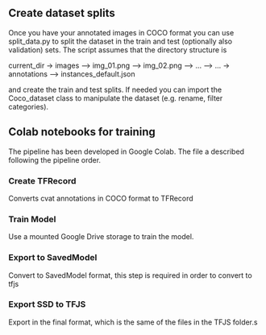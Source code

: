## Create dataset splits

Once you have your annotated images in COCO format you can use split_data.py to split the dataset in the train and test (optionally also validation) sets. The script assumes that the directory structure is

current_dir
-> images
--> img_01.png
--> img_02.png
--> ...
--> ...
-> annotations
--> instances_default.json

and create the train and test splits. If needed you can import the Coco_dataset class to manipulate the dataset (e.g. rename, filter categories).


## Colab notebooks for training

The pipeline has been developed in Google Colab. The file a described following the pipeline order.

### Create TFRecord

Converts cvat annotations in COCO format to TFRecord

### Train Model

Use a mounted Google Drive storage to train the model.

### Export to SavedModel

Convert to SavedModel format, this step is required in order to convert to tfjs

### Export SSD to TFJS

Export in the final format, which is the same of the files in the TFJS folder.s